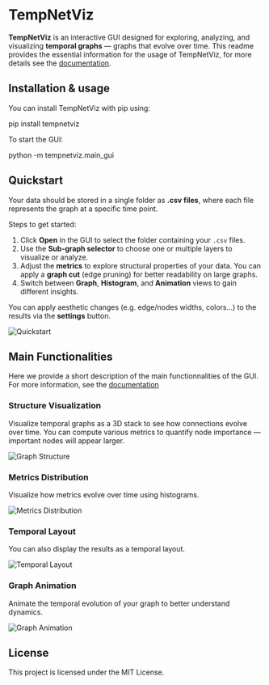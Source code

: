 # TempNetViz

**TempNetViz** is an interactive GUI designed for exploring, analyzing, and visualizing **temporal graphs** — graphs that evolve over time. This readme provides the essential information for the usage of TempNetViz, for more details see the [documentation](https://cnelias.github.io/TempNetVizDocs.github.io/).

## Installation & usage

You can install TempNetViz with pip using:

pip install tempnetviz

To start the GUI:

python -m tempnetviz.main_gui

## Quickstart

Your data should be stored in a single folder as **.csv files**, where each file represents the graph at a specific time point.

Steps to get started:

1. Click **Open** in the GUI to select the folder containing your `.csv` files.
2. Use the **Sub-graph selector** to choose one or multiple layers to visualize or analyze.
3. Adjust the **metrics** to explore structural properties of your data.
   You can apply a **graph cut** (edge pruning) for better readability on large graphs.
4. Switch between **Graph**, **Histogram**, and **Animation** views to gain different insights.

You can apply aesthetic changes (e.g. edge/nodes widths, colors...) to the results via the **settings** button.

![Quickstart](https://github.com/KelschLAB/TemporalGraphViz/raw/main/quickstart_numbered.png)

## Main Functionalities
Here we provide a short description of the main functionnalities of the GUI. For more information, see the [documentation](https://cnelias.github.io/TempNetVizDocs.github.io/)
### Structure Visualization

Visualize temporal graphs as a 3D stack to see how connections evolve over time. You can compute various metrics to quantify node importance — important nodes will appear larger.

![Graph Structure](https://github.com/KelschLAB/TemporalGraphViz/raw/main/3D_view.png)

### Metrics Distribution

Visualize how metrics evolve over time using histograms.

![Metrics Distribution](https://github.com/KelschLAB/TemporalGraphViz/raw/main/histo_view.png)

### Temporal Layout

You can also display the results as a temporal layout.

![Temporal Layout](https://github.com/KelschLAB/TemporalGraphViz/raw/main/temporal_layout.png)


### Graph Animation

Animate the temporal evolution of your graph to better understand dynamics.

![Graph Animation](https://github.com/KelschLAB/TemporalGraphViz/raw/main/graph_animation.gif)

## License

This project is licensed under the MIT License.
